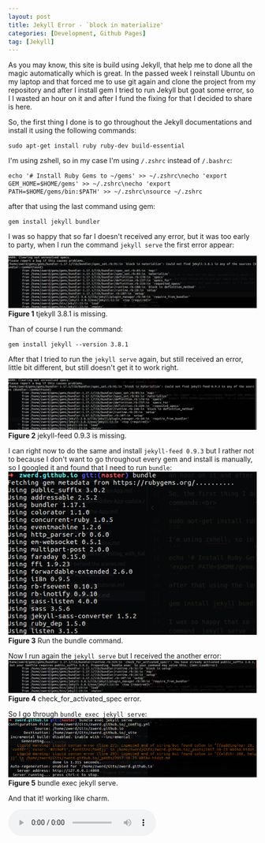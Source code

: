 ```yaml
---
layout: post
title: Jekyll Error - `block in materialize'
categories: [Development, Github Pages]
tag: [Jekyll] 
---
```


As you may know, this site is build using Jekyll, that help me to done all the magic automatically which is great. In the passed week I reinstall Ubuntu on my laptop and that forced me to use git again and clone the project from my repository and after I install gem I tried to run Jekyll but goat some error, so I I wasted an hour on it and after I fund the fixing for that I decided to share is here.

So, the first thing I done is to go throughout the Jekyll documentations and install it using the following commands:<br>
```
sudo apt-get install ruby ruby-dev build-essential
```
I'm using zshell, so in my case I'm using `/.zshrc` instead of `/.bashrc`:
```
echo '# Install Ruby Gems to ~/gems' >> ~/.zshrc\necho 'export GEM_HOME=$HOME/gems' >> ~/.zshrc\necho 'export PATH=$HOME/gems/bin:$PATH' >> ~/.zshrc\nsource ~/.zshrc
```
after that using the last command using gem:
```
gem install jekyll bundler
```
I was so happy that so far I doesn't received any error, but it was too early to party, when I run the command `jekyll serve` the first error appear:

![jekyll-error_error_jekyll-3.8.1.png](/assets/images/jekyll-error_error_jekyll-3.8.1.png)
**Figure 1** tjekyll 3.8.1 is missing.

Than of course I run the command:
```
gem install jekyll --version 3.8.1
```
After that I tried to run the `jekyll serve` again, but still received an error, little bit different, but still doesn't get it to work right.

![jekyll-error_error_jekyll-feed.png](/assets/images/jekyll-error_error_jekyll-feed.png)
**Figure 2** jekyll-feed 0.9.3 is missing.

I can right now to do the same and install `jekyll-feed 0.9.3` but I rather not to because I don't want to go throughout every gem and install is manually, so I googled it and found that I need to run `bundle`:
![jekyll-error_bundle.png](/assets/images/jekyll-error_bundle.png)
**Figure 3** Run the bundle command.

Now I run again the `jekyll serve` but I received the another error:
![jekyll-error_check_for_activated_spec.png](/assets/images/jekyll-error_check_for_activated_spec.png)
**Figure 4** check_for_activated_spec error.

So I go through `bundle exec jekyll serve`:
![jekyll-error_bundle_exec.png](/assets/images/jekyll-error_bundle_exec.png)
**Figure 5** bundle exec jekyll serve.

And that it! working like charm.

<audio controls="controls">
  <source src="https://docs.google.com/uc?export=download&id=0B5Js_4pfB8j3TEhxTVhYTmhreWhZZFRUdTRZR1RNYkRHMXBj">
</audio>
